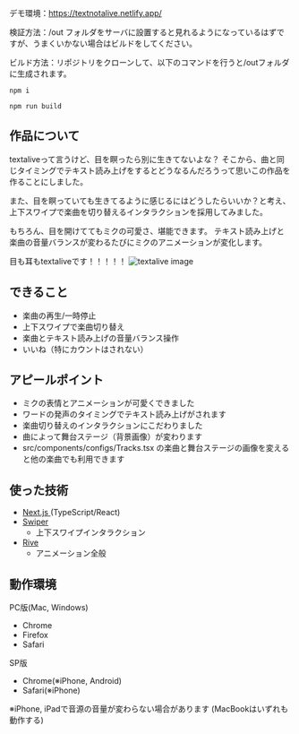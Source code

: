 デモ環境：https://textnotalive.netlify.app/

検証方法：/out フォルダをサーバに設置すると見れるようになっているはずですが、うまくいかない場合はビルドをしてください。

ビルド方法：リポジトリをクローンして、以下のコマンドを行うと/outフォルダに生成されます。

`npm i`

`npm run build`

## 作品について
textaliveって言うけど、目を瞑ったら別に生きてないよな？
そこから、曲と同じタイミングでテキスト読み上げをするとどうなるんだろうって思いこの作品を作ることにしました。

また、目を瞑っていても生きてるように感じるにはどうしたらいいか？と考え、上下スワイプで楽曲を切り替えるインタラクションを採用してみました。

もちろん、目を開けててもミクの可愛さ、堪能できます。
テキスト読み上げと楽曲の音量バランスが変わるたびにミクのアニメーションが変化します。

目も耳もtextaliveです！！！！！
![textalive image](https://github.com/874wokiite/listen-to-me-textalive/assets/98846813/cc8ceb30-14af-4e28-b5af-ac55a20dc0b9)

## できること
- 楽曲の再生/一時停止
- 上下スワイプで楽曲切り替え
- 楽曲とテキスト読み上げの音量バランス操作
- いいね（特にカウントはされない）


## アピールポイント
- ミクの表情とアニメーションが可愛くできました
- ワードの発声のタイミングでテキスト読み上げがされます
- 楽曲切り替えのインタラクションにこだわりました
- 曲によって舞台ステージ（背景画像）が変わります
- src/components/configs/Tracks.tsx の楽曲と舞台ステージの画像を変えると他の楽曲でも利用できます


## 使った技術
- [Next.js ](https://nextjs.org/)(TypeScript/React)
- [Swiper](https://swiperjs.com/)
  - 上下スワイプインタラクション
- [Rive](https://rive.app/)
  - アニメーション全般   


## 動作環境
PC版(Mac, Windows)
- Chrome
- Firefox
- Safari

SP版
- Chrome(※iPhone, Android)
- Safari(※iPhone)

※iPhone, iPadで音源の音量が変わらない場合があります
(MacBookはいずれも動作する)

